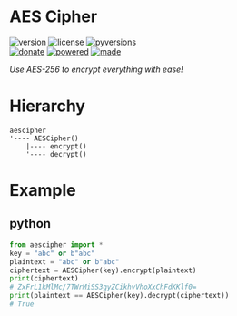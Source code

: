 # AES Cipher

<badges>[![version](https://img.shields.io/pypi/v/aescipher.svg)](https://pypi.org/project/aescipher/)
[![license](https://img.shields.io/pypi/l/aescipher.svg)](https://pypi.org/project/aescipher/)
[![pyversions](https://img.shields.io/pypi/pyversions/aescipher.svg)](https://pypi.org/project/aescipher/)  
[![donate](https://img.shields.io/badge/Donate-Paypal-0070ba.svg)](https://paypal.me/foxe6)
[![powered](https://img.shields.io/badge/Powered%20by-UTF8-red.svg)](https://paypal.me/foxe6)
[![made](https://img.shields.io/badge/Made%20with-PyCharm-red.svg)](https://paypal.me/foxe6)
</badges>

<i>Use AES-256 to encrypt everything with ease!</i>

# Hierarchy

```
aescipher
'---- AESCipher()
    |---- encrypt()
    '---- decrypt()
```

# Example

## python
```python
from aescipher import *
key = "abc" or b"abc"
plaintext = "abc" or b"abc"
ciphertext = AESCipher(key).encrypt(plaintext)
print(ciphertext)
# ZxFrL1kMlMc/7TWrMiSS3gyZCikhvVhoXxChFdKKlf0=
print(plaintext == AESCipher(key).decrypt(ciphertext))
# True
```
